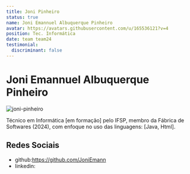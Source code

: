 ```yaml
---
title: Joni Pinheiro
status: true
name: Joni Emannuel Albuquerque Pinheiro
avatar: https://avatars.githubusercontent.com/u/165536121?v=4
position: Tec. Informática
date: team team24
testimonial:
  discriminant: false
---
```

# Joni Emannuel Albuquerque Pinheiro

![joni-pinheiro](https://avatars.githubusercontent.com/u/165536121?v=4)

Técnico em Informática [em formação] pelo IFSP, membro da Fábrica de Softwares (2024), com enfoque no uso das linguagens: [Java, Html].

## Redes Sociais

- github:https://github.com/JoniEmann
- linkedin:
